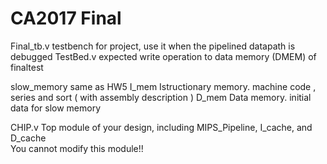 # CA2017 Final

Final_tb.v		testbench for project, use it when the pipelined datapath is debugged
TestBed.v		expected write operation to data memory (DMEM) of finaltest

slow_memory		same as HW5
I_mem			Istructionary memory. machine code , series and sort  ( with assembly description )
D_mem			Data memory. initial data for slow memory
					
CHIP.v			Top module of your design, including MIPS_Pipeline, I_cache, and D_cache	
				You cannot modify this module!!			
